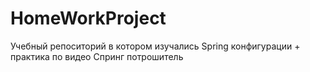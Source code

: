 # HomeWorkProject
Учебный репоситорий в котором изучались Spring конфигурации + практика по видео Спринг потрошитель 
